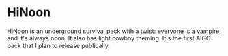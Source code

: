 # HiNoon
 HiNoon is an underground survival pack with a twist: everyone is a vampire, and it's always noon. It also has light cowboy theming. It's the first AIGO pack that I plan to release publically.